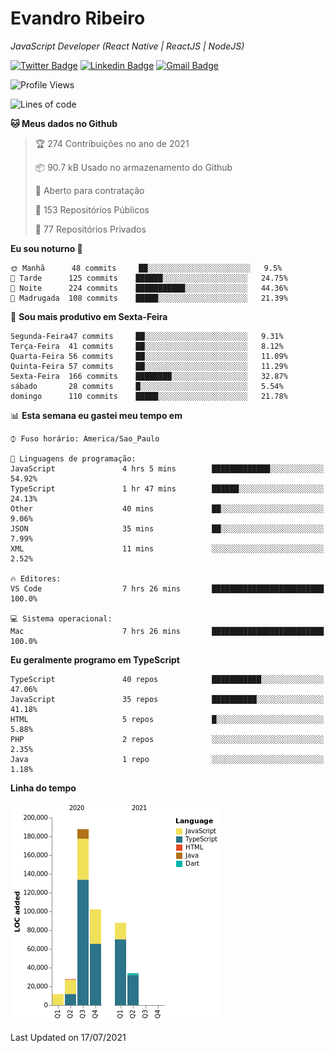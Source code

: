 # Evandro **Ribeiro**

*JavaScript Developer (React Native | ReactJS | NodeJS)*

[![Twitter Badge](https://img.shields.io/badge/-@ribeiroevandro-201B2D?style=flat-square&labelColor=201B2D&logo=twitter&logoColor=white&link=https://twitter.com/ribeiroevandro)](https://twitter.com/ribeiroevandro) 
[![Linkedin Badge](https://img.shields.io/badge/-Evandro%20Ribeiro-201B2D?style=flat-square&logo=Linkedin&logoColor=white&link=https://www.linkedin.com/in/ribeiroevandro)](https://www.linkedin.com/in/ribeiroevandro) 
[![Gmail Badge](https://img.shields.io/badge/-oi@ribeiroevandro.com.br-201B2D?style=flat-square&logo=Gmail&logoColor=white&link=mailto:oi@ribeiroevandro.com.br)](mailto:oi@ribeiroevandro.com.br)


<!--START_SECTION:waka-->
![Profile Views](http://img.shields.io/badge/Visualizac%C3%B5es%20do%20perfil-1-blue)

![Lines of code](https://img.shields.io/badge/Desde%20o%20Hello%20World%20eu%20escrevi-451287%20linhas%20de%20c%C3%B3digo-blue)

**🐱 Meus dados no Github** 

> 🏆 274 Contribuições no ano de 2021
 > 
> 📦 90.7 kB Usado no armazenamento do Github 
 > 
> 💼 Aberto para contratação
 > 
> 📜 153 Repositórios Públicos 
 > 
> 🔑 77 Repositórios Privados  
 > 
**Eu sou noturno 🦉** 

```text
🌞 Manhã      48 commits     ██░░░░░░░░░░░░░░░░░░░░░░░   9.5% 
🌆 Tarde      125 commits    ██████░░░░░░░░░░░░░░░░░░░   24.75% 
🌃 Noite      224 commits    ███████████░░░░░░░░░░░░░░   44.36% 
🌙 Madrugada  108 commits    █████░░░░░░░░░░░░░░░░░░░░   21.39%

```
📅 **Sou mais produtivo em Sexta-Feira** 

```text
Segunda-Feira47 commits     ██░░░░░░░░░░░░░░░░░░░░░░░   9.31% 
Terça-Feira  41 commits     ██░░░░░░░░░░░░░░░░░░░░░░░   8.12% 
Quarta-Feira 56 commits     ██░░░░░░░░░░░░░░░░░░░░░░░   11.09% 
Quinta-Feira 57 commits     ██░░░░░░░░░░░░░░░░░░░░░░░   11.29% 
Sexta-Feira  166 commits    ████████░░░░░░░░░░░░░░░░░   32.87% 
sábado       28 commits     █░░░░░░░░░░░░░░░░░░░░░░░░   5.54% 
domingo      110 commits    █████░░░░░░░░░░░░░░░░░░░░   21.78%

```


📊 **Esta semana eu gastei meu tempo em** 

```text
⌚︎ Fuso horário: America/Sao_Paulo

💬 Linguagens de programação: 
JavaScript               4 hrs 5 mins        █████████████░░░░░░░░░░░░   54.92% 
TypeScript               1 hr 47 mins        ██████░░░░░░░░░░░░░░░░░░░   24.13% 
Other                    40 mins             ██░░░░░░░░░░░░░░░░░░░░░░░   9.06% 
JSON                     35 mins             ██░░░░░░░░░░░░░░░░░░░░░░░   7.99% 
XML                      11 mins             ░░░░░░░░░░░░░░░░░░░░░░░░░   2.52%

🔥 Editores: 
VS Code                  7 hrs 26 mins       █████████████████████████   100.0%

💻 Sistema operacional: 
Mac                      7 hrs 26 mins       █████████████████████████   100.0%

```

**Eu geralmente programo em TypeScript** 

```text
TypeScript               40 repos            ███████████░░░░░░░░░░░░░░   47.06% 
JavaScript               35 repos            ██████████░░░░░░░░░░░░░░░   41.18% 
HTML                     5 repos             █░░░░░░░░░░░░░░░░░░░░░░░░   5.88% 
PHP                      2 repos             ░░░░░░░░░░░░░░░░░░░░░░░░░   2.35% 
Java                     1 repo              ░░░░░░░░░░░░░░░░░░░░░░░░░   1.18%

```


**Linha do tempo**

![Chart not found](https://raw.githubusercontent.com/ribeiroevandro/ribeiroevandro/master/charts/bar_graph.png) 


 Last Updated on 17/07/2021
<!--END_SECTION:waka-->
